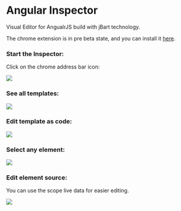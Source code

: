 Angular Inspector
===
Visual Editor for AngualrJS build with jBart technology.

The chrome extension is in pre beta state, and you can install it [here](https://chrome.google.com/webstore/detail/jbart-angular-inspector/kgoafmcaiibfcofgdmondpdknpajpkbp).

### Start the Inspector:
Click on the chrome address bar icon:

[![](http://i.imgur.com/xGyqIFZ.png)]()

### See all templates:
[![](http://i.imgur.com/GPEbhp0.png)]()

### Edit template as code:
[![](http://i.imgur.com/MLVM90e.png)]()

### Select any element:
[![](http://i.imgur.com/cMCGHIB.png)]()

### Edit element source:
You can use the scope live data for easier editing.

[![](http://i.imgur.com/O2suid3.png)]()